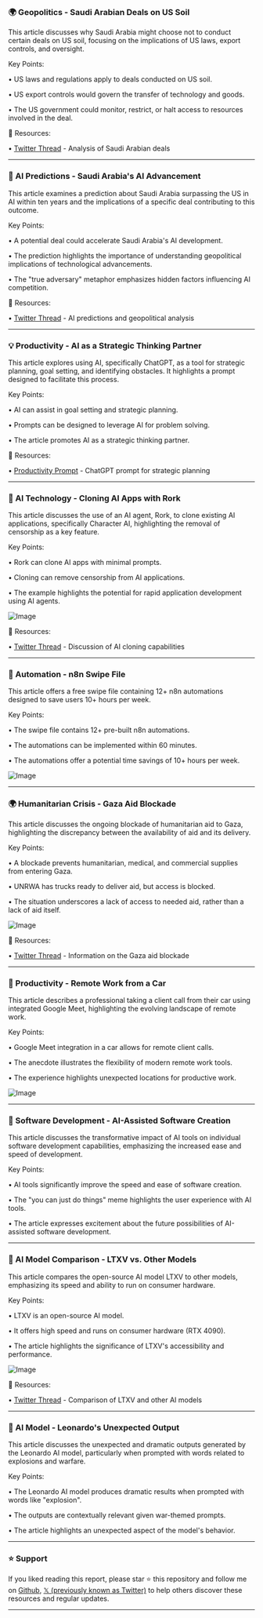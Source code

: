 ### 🌍 Geopolitics - Saudi Arabian Deals on US Soil

This article discusses why Saudi Arabia might choose not to conduct certain deals on US soil, focusing on the implications of US laws, export controls, and oversight.

Key Points:

• US laws and regulations apply to deals conducted on US soil.


• US export controls would govern the transfer of technology and goods.


• The US government could monitor, restrict, or halt access to resources involved in the deal.



🔗 Resources:

• [Twitter Thread](https://x.com/sparklingruby/status/1923492282780561810) - Analysis of Saudi Arabian deals


---
### 🤖 AI Predictions - Saudi Arabia's AI Advancement

This article examines a prediction about Saudi Arabia surpassing the US in AI within ten years and the implications of a specific deal contributing to this outcome.

Key Points:

• A potential deal could accelerate Saudi Arabia's AI development.


•  The prediction highlights the importance of understanding geopolitical implications of technological advancements.


• The "true adversary" metaphor emphasizes hidden factors influencing AI competition.


🔗 Resources:

• [Twitter Thread](https://x.com/sparklingruby/status/1923487570589253952) -  AI predictions and geopolitical analysis


---
### 💡 Productivity - AI as a Strategic Thinking Partner

This article explores using AI, specifically ChatGPT, as a tool for strategic planning, goal setting, and identifying obstacles.  It highlights a prompt designed to facilitate this process.

Key Points:

•  AI can assist in goal setting and strategic planning.


•  Prompts can be designed to leverage AI for problem solving.


•  The article promotes AI as a strategic thinking partner.


🔗 Resources:

• [Productivity Prompt](https://t.co/vajZCBTXYP) -  ChatGPT prompt for strategic planning


---
### 🤖 AI Technology - Cloning AI Apps with Rork

This article discusses the use of an AI agent, Rork, to clone existing AI applications, specifically Character AI, highlighting the removal of censorship as a key feature.

Key Points:

• Rork can clone AI apps with minimal prompts.


• Cloning can remove censorship from AI applications.


• The example highlights the potential for rapid application development using AI agents.


![Image](https://pbs.twimg.com/amplify_video_thumb/1923395642627694592/img/IuKQFtSbcFlkSxW9.jpg)

🔗 Resources:

• [Twitter Thread](https://x.com/EHuanglu/status/1923395698860699785) - Discussion of AI cloning capabilities


---
### 🚀 Automation - n8n Swipe File

This article offers a free swipe file containing 12+ n8n automations designed to save users 10+ hours per week.

Key Points:

• The swipe file contains 12+ pre-built n8n automations.


• The automations can be implemented within 60 minutes.


•  The automations offer a potential time savings of 10+ hours per week.


![Image](https://pbs.twimg.com/media/GrEUWv9XIAA5b0j?format=jpg&name=small)

---
### 🌍 Humanitarian Crisis - Gaza Aid Blockade

This article discusses the ongoing blockade of humanitarian aid to Gaza, highlighting the discrepancy between the availability of aid and its delivery.


Key Points:

•  A blockade prevents humanitarian, medical, and commercial supplies from entering Gaza.


•  UNRWA has trucks ready to deliver aid, but access is blocked.


•  The situation underscores a lack of access to needed aid, rather than a lack of aid itself.


![Image](https://pbs.twimg.com/amplify_video_thumb/1923062844913827840/img/wQKBGx63YA-nj1vC.jpg)

🔗 Resources:

• [Twitter Thread](https://x.com/UNRWA/status/1923063527465742847) -  Information on the Gaza aid blockade


---
### 🚀 Productivity - Remote Work from a Car

This article describes a professional taking a client call from their car using integrated Google Meet, highlighting the evolving landscape of remote work.

Key Points:

•  Google Meet integration in a car allows for remote client calls.


•  The anecdote illustrates the flexibility of modern remote work tools.


•  The experience highlights unexpected locations for productive work.


![Image](https://pbs.twimg.com/media/GrFQEF9XsAALjKf?format=jpg&name=small)

---
### 🤖 Software Development - AI-Assisted Software Creation

This article discusses the transformative impact of AI tools on individual software development capabilities, emphasizing the increased ease and speed of development.

Key Points:

• AI tools significantly improve the speed and ease of software creation.


• The "you can just do things" meme highlights the user experience with AI tools.


• The article expresses excitement about the future possibilities of AI-assisted software development.


---
### 🤖 AI Model Comparison - LTXV vs. Other Models

This article compares the open-source AI model LTXV to other models, emphasizing its speed and ability to run on consumer hardware.

Key Points:

• LTXV is an open-source AI model.


• It offers high speed and runs on consumer hardware (RTX 4090).


• The article highlights the significance of LTXV's accessibility and performance.


![Image](https://pbs.twimg.com/amplify_video_thumb/1923384027043483649/img/GiA0Sc0ddf3H8F2S.jpg)

🔗 Resources:

• [Twitter Thread](https://x.com/maxescu/status/1923388895317639300) -  Comparison of LTXV and other AI models


---
### 🤖 AI Model - Leonardo's Unexpected Output

This article discusses the unexpected and dramatic outputs generated by the Leonardo AI model, particularly when prompted with words related to explosions and warfare.

Key Points:

•  The Leonardo AI model produces dramatic results when prompted with words like "explosion".


•  The outputs are contextually relevant given war-themed prompts.


•  The article highlights an unexpected aspect of the model's behavior.


---

### ⭐️ Support

If you liked reading this report, please star ⭐️ this repository and follow me on [Github](https://github.com/Drix10), [𝕏 (previously known as Twitter)](https://x.com/DRIX_10_) to help others discover these resources and regular updates.

---